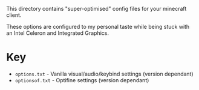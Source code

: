 This directory contains "super-optimised" config files for your minecraft client.

These options are configured to my personal taste while being stuck with an Intel Celeron and Integrated Graphics.

# Key
- `options.txt` - Vanilla visual/audio/keybind settings (version dependant)
- `optionsof.txt` - Optifine settings (version dependant)

